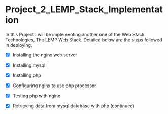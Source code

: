 # Project_2_LEMP_Stack_Implementation
In this Project I will be implementing another one of the Web Stack Technologies, The LEMP Web Stack. Detailed below are the steps followed in deploying.

* [x] Installing the nginx web server
* [x] Installing mysql
* [x] Installing php
* [x] Configuring nginx to use php processor
* [x] Testing php with nginx
* [x] Retrieving data from mysql database with php (continued)

